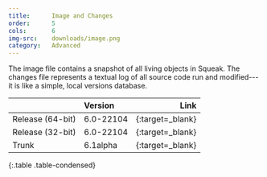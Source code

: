 ```yaml
---
title:      Image and Changes
order:      5
cols:       6
img-src:    downloads/image.png
category:   Advanced
---
```

The image file contains a snapshot of all living objects in Squeak. The changes file represents a textual log of all source code run and modified---it is like a simple, local versions database.

|                | Version      | Link                                                      |
| -------------- |:------------ | ---------------------------------------------------------:|
| Release (64-bit) | 6.0-22104    | [<i class="fa fa-download"></i>][stable_64]{:target=_blank}   |
| Release (32-bit) | 6.0-22104    | [<i class="fa fa-download"></i>][stable]{:target=_blank}      |
| Trunk            | 6.1alpha     | [<i class="fa fa-external-link"></i>][trunk]{:target=_blank}  |
{:.table .table-condensed}

[stable]: https://files.squeak.org/6.0/Squeak6.0-22104-32bit/Squeak6.0-22104-32bit.zip
[stable_64]: https://files.squeak.org/6.0/Squeak6.0-22104-64bit/Squeak6.0-22104-64bit.zip

[trunk]: https://files.squeak.org/trunk/
